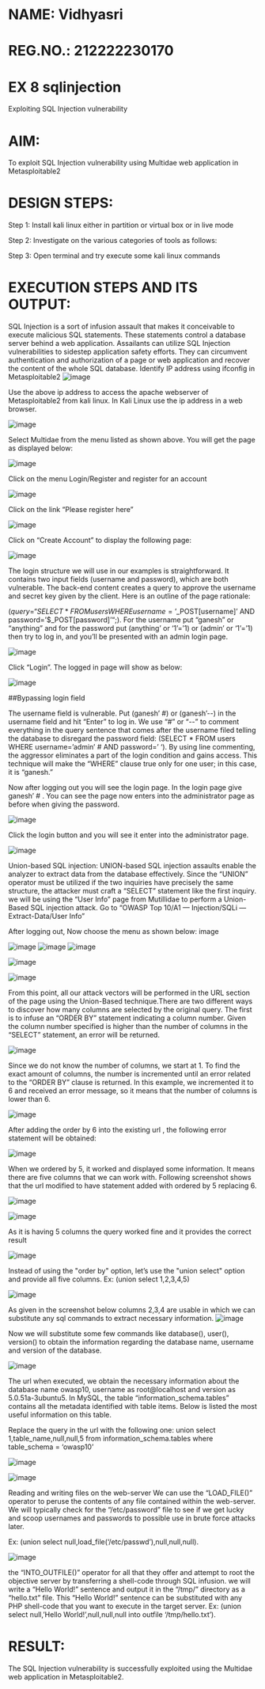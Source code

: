 # NAME: Vidhyasri
# REG.NO.: 212222230170

# EX 8 sqlinjection
Exploiting SQL Injection vulnerability

# AIM:
To exploit SQL Injection vulnerability using Multidae web application in Metasploitable2

# DESIGN STEPS:
Step 1:
Install kali linux either in partition or virtual box or in live mode

Step 2:
Investigate on the various categories of tools as follows:

Step 3:
Open terminal and try execute some kali linux commands

# EXECUTION STEPS AND ITS OUTPUT:
SQL Injection is a sort of infusion assault that makes it conceivable to execute malicious SQL statements. These statements control a database server behind a web application. Assailants can utilize SQL Injection vulnerabilities to sidestep application safety efforts. They can circumvent authentication and authorization of a page or web application and recover the content of the whole SQL database. Identify IP address using ifconfig in Metasploitable2
![image](https://github.com/user-attachments/assets/da61b3bb-4268-4564-9c59-bc6fe508f45d)


Use the above ip address to access the apache webserver of Metasploitable2 from kali linux. In Kali Linux use the ip address in a web browser.

![image](https://github.com/user-attachments/assets/ddf1e30a-3e72-4980-be8b-0d7d48ce864e)


Select Multidae from the menu listed as shown above. You will get the page as displayed below:

![image](https://github.com/user-attachments/assets/3334db16-2cf2-4dbd-bb72-417d4fcb59ca)


Click on the menu Login/Register and register for an account

![image](https://github.com/user-attachments/assets/6a611e01-9c57-4ba3-9c1e-446be7a58b07)


Click on the link “Please register here”

![image](https://github.com/user-attachments/assets/fedf401b-9ee9-4060-9bd7-ae6375b2eac3)


Click on “Create Account” to display the following page:

![image](https://github.com/user-attachments/assets/71a30753-20cd-49b6-9340-31aa876ebaca)


The login structure we will use in our examples is straightforward. It contains two input fields (username and password), which are both vulnerable. The back-end content creates a query to approve the username and secret key given by the client. Here is an outline of the page rationale:

($query = “SELECT * FROM users WHERE username=’$_POST[username]’ AND password=’$_POST[password]’“;). For the username put “ganesh” or “anything” and for the password put (anything’ or ‘1’=’1) or (admin’ or ‘1’=’1) then try to log in, and you’ll be presented with an admin login page.

![image](https://github.com/user-attachments/assets/62e8037e-55cf-426f-9819-6ee0e8c78a3e)


Click “Login”. The logged in page will show as below:

![image](https://github.com/user-attachments/assets/62716bcc-980a-49dd-b0fd-46f0080c6617)


##Bypassing login field

The username field is vulnerable. Put (ganesh’ #) or (ganesh’--) in the username field and hit “Enter” to log in. We use “#” or “--” to comment everything in the query sentence that comes after the username filed telling the database to disregard the password field: (SELECT * FROM users WHERE username=’admin’ # AND password=’ ‘). By using line commenting, the aggressor eliminates a part of the login condition and gains access. This technique will make the “WHERE” clause true only for one user; in this case, it is “ganesh.”

Now after logging out you will see the login page. In the login page give ganesh’ # . You can see the page now enters into the administrator page as before when giving the password.

![image](https://github.com/user-attachments/assets/40114fb8-6fdf-406b-b300-f04bc02a7af1)


Click the login button and you will see it enter into the administrator page.

![image](https://github.com/user-attachments/assets/2545466f-2e24-4008-8dc4-38ca2880ea67)


Union-based SQL injection:
UNION-based SQL injection assaults enable the analyzer to extract data from the database effectively. Since the “UNION” operator must be utilized if the two inquiries have precisely the same structure, the attacker must craft a “SELECT” statement like the first inquiry. we will be using the “User Info” page from Mutillidae to perform a Union-Based SQL injection attack. Go to “OWASP Top 10/A1 — Injection/SQLi — Extract-Data/User Info”

After logging out, Now choose the menu as shown below: image

![image](https://github.com/user-attachments/assets/e0a8144b-ab0c-463e-909b-97eda8797db5)
![image](https://github.com/user-attachments/assets/9c15d273-914b-4575-a2f7-b62e2f770acb)
![image](https://github.com/user-attachments/assets/c51f503d-4666-4e25-9130-5883ee543934)

![image](https://github.com/user-attachments/assets/4826ee20-9999-470e-9b62-2a92999c18c2)

![image](https://github.com/user-attachments/assets/f6eadfb7-e28e-43d4-b769-667f4692e330)


From this point, all our attack vectors will be performed in the URL section of the page using the Union-Based technique.There are two different ways to discover how many columns are selected by the original query. The first is to infuse an “ORDER BY” statement indicating a column number. Given the column number specified is higher than the number of columns in the “SELECT” statement, an error will be returned.

![image](https://github.com/user-attachments/assets/e07e51a4-29ca-4a8d-abec-b979b29deb8c)


Since we do not know the number of columns, we start at 1. To find the exact amount of columns, the number is incremented until an error related to the “ORDER BY” clause is returned. In this example, we incremented it to 6 and received an error message, so it means that the number of columns is lower than 6.

![image](https://github.com/user-attachments/assets/1c579e0e-2f2d-4eeb-b20a-171a72b56d92)


After adding the order by 6 into the existing url , the following error statement will be obtained:

![image](https://github.com/user-attachments/assets/60104ea8-09b3-4087-81f7-cc877749ea8f)


When we ordered by 5, it worked and displayed some information. It means there are five columns that we can work with. Following screenshot shows that the url modified to have statement added with ordered by 5 replacing 6.

![image](https://github.com/user-attachments/assets/7b0f6577-ae27-48ed-9db4-8bb4d6d1e919)

![image](https://github.com/user-attachments/assets/95967d44-8df8-485a-b251-c734ea91fa4a)


As it is having 5 columns the query worked fine and it provides the correct result

![image](https://github.com/user-attachments/assets/bd479b2b-3e44-4ce4-b6c1-9439063f3bb0)


Instead of using the "order by" option, let’s use the "union select" option and provide all five columns. Ex: (union select 1,2,3,4,5)

![image](https://github.com/user-attachments/assets/e0b2c112-32b8-444e-a2d8-b9a777256da7)


As given in the screenshot below columns 2,3,4 are usable in which we can substitute any sql commands to extract necessary information.
![image](https://github.com/user-attachments/assets/ea0fdc9c-6fe5-42c0-b46b-e5a88525ac6b)


Now we will substitute some few commands like database(), user(), version() to obtain the information regarding the database name, username and version of the database.

![image](https://github.com/user-attachments/assets/d3cf4a22-aa7a-4ab3-b4ba-d7fbac2cd968)


The url when executed, we obtain the necessary information about the database name owasp10, username as root@localhost and version as 5.0.51a-3ubuntu5. In MySQL, the table “information_schema.tables” contains all the metadata identified with table items. Below is listed the most useful information on this table.

Replace the query in the url with the following one: union select 1,table_name,null,null,5 from information_schema.tables where table_schema = ‘owasp10’

![image](https://github.com/user-attachments/assets/adcc44cc-48c8-47c9-a9e7-35ebe9dcf04e)


![image](https://github.com/user-attachments/assets/0aa24025-e218-44e6-a98b-3c974a45fa2d)


Reading and writing files on the web-server We can use the “LOAD_FILE()” operator to peruse the contents of any file contained within the web-server. We will typically check for the “/etc/password” file to see if we get lucky and scoop usernames and passwords to possible use in brute force attacks later.

Ex: (union select null,load_file(‘/etc/passwd’),null,null,null).

![image](https://github.com/user-attachments/assets/22c0cdf8-80f7-4a8f-89aa-d46b44b5803b)


the “INTO_OUTFILE()” operator for all that they offer and attempt to root the objective server by transferring a shell-code through SQL infusion. we will write a “Hello World!” sentence and output it in the “/tmp/” directory as a “hello.txt” file. This “Hello World!” sentence can be substituted with any PHP shell-code that you want to execute in the target server. Ex: (union select null,’Hello World!’,null,null,null into outfile ‘/tmp/hello.txt’).

# RESULT:
The SQL Injection vulnerability is successfully exploited using the Multidae web application in Metasploitable2.

